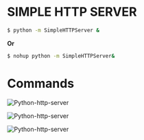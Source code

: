 # SIMPLE HTTP SERVER 

```sh
$ python -m SimpleHTTPServer & 
```
**Or**

```sh
$ nohup python -m SimpleHTTPServer&
```


# Commands 

![Python-http-server](https://storage.googleapis.com/devopstech/Github-photos/python-http-server-1.png)

![Python-http-server](https://storage.googleapis.com/devopstech/Github-photos/python-http-server-2.png)

![Python-http-server](https://storage.googleapis.com/devopstech/Github-photos/python-http-server-3.png)

